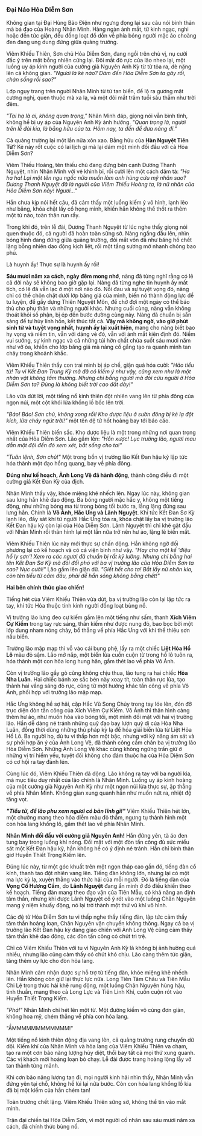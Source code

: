 ### Đại Náo Hỏa Diễm Sơn

Không gian tại Đại Hùng Bảo Điện như ngưng đọng lại sau câu nói bình thản mà bá đạo của Hoàng Nhân Minh. Hàng ngàn ánh mắt, từ kinh ngạc, nghi hoặc đến tức giận, đều đồng loạt đổ dồn về phía bóng người mặc áo choàng đen đang ung dung đứng giữa quảng trường.

Viêm Khiếu Thiên, Sơn chủ Hỏa Diễm Sơn, đang ngồi trên chủ vị, nụ cười đắc ý trên mặt bỗng nhiên cứng lại. Đôi mắt đỏ rực của lão nheo lại, một luồng uy áp kinh người của cường giả Nguyên Anh Kỳ từ từ tỏa ra, đè nặng lên cả không gian. _"Ngươi là kẻ nào? Dám đến Hỏa Diễm Sơn ta gây rối, chán sống rồi sao?"_

Lớp ngụy trang trên người Nhân Minh từ từ tan biến, để lộ ra gương mặt cương nghị, quen thuộc mà xa lạ, và một đôi mắt trăm tuổi sâu thẳm như trời đêm.

_"Tại hạ là ai, không quan trọng,"_ Nhân Minh đáp, giọng nói vẫn bình tĩnh, không hề bị uy áp của Nguyên Anh Kỳ ảnh hưởng. _"Quan trọng là, người trên lễ đài kia, là bằng hữu của ta. Hôm nay, ta đến để đưa nàng đi."_

Cả quảng trường lại một lần nữa xôn xao. Bằng hữu của **Hàn Nguyệt Tiên Tử**? Kẻ này rốt cuộc có lai lịch gì mà lại dám một mình đối đầu với cả Hỏa Diễm Sơn?

Viêm Thiếu Hoàng, tên thiếu chủ đang đứng bên cạnh Dương Thanh Nguyệt, nhìn Nhân Minh với vẻ khinh bỉ, rồi cười lên một cách dâm tà: _"Ha ha ha! Lại một tên ngu ngốc nữa muốn làm anh hùng cứu mỹ nhân sao? Dương Thanh Nguyệt đã là người của Viêm Thiếu Hoàng ta, là nữ nhân của Hỏa Diễm Sơn này! Ngươi..."_

Hắn chưa kịp nói hết câu, đã cảm thấy một luồng kiếm ý vô hình, lạnh lẽo như băng, khóa chặt lấy cổ họng mình, khiến hắn không thể thốt ra thêm một từ nào, toàn thân run rẩy.

Trong khi đó, trên lễ đài, Dương Thanh Nguyệt từ lúc nghe thấy giọng nói quen thuộc đó, cả người đã hoàn toàn sững sờ. Nàng ngẩng đầu lên, nhìn bóng hình đang đứng giữa quảng trường, đôi mắt vốn đã như băng hồ chết lặng bỗng nhiên dao động kịch liệt, rồi một tầng sương mờ nhanh chóng bao phủ.

Là huynh ấy! Thực sự là huynh ấy rồi!

**Sáu mươi năm xa cách, ngày đêm mong nhớ**, nàng đã từng nghĩ rằng có lẽ cả đời này sẽ không bao giờ gặp lại. Nàng đã từng nghe tin huynh ấy mất tích, có lẽ đã vẫn lạc ở một nơi nào đó. Nỗi đau và sự tuyệt vọng đó, nàng chỉ có thể chôn chặt dưới lớp băng giá của mình, biến nó thành động lực để tu luyện, để gầy dựng Thiên Nguyệt Môn, để chờ đợi một ngày có thể báo thù cho phụ thân và những người khác. Nhưng cuối cùng, nàng vẫn không thoát khỏi số phận, bị ép đến bước đường cùng này. Nàng đã chuẩn bị sẵn sàng để tự hủy linh hồn, kết thúc tất cả. **Vậy mà không ngờ, vào giờ phút sinh tử và tuyệt vọng nhất, huynh ấy lại xuất hiện**, mang cho nàng biết bao hy vọng và niềm tin, vẫn với dáng vẻ đó, vẫn với ánh mắt kiên định đó. Niềm vui sướng, sự kinh ngạc và cả những tủi hờn chất chứa suốt sáu mươi năm như vỡ òa, khiến cho lớp băng giá mà nàng cố gắng tạo ra quanh mình tan chảy trong khoảnh khắc.

Viêm Khiếu Thiên thấy con trai mình bị áp chế, giận quá hóa cười: _"Hảo tiểu tử! Tu vi Kết Đan Trung Kỳ mà đã có kiếm ý như vậy, cũng xem như là một nhân vật không tầm thường. Nhưng chỉ bằng ngươi mà đòi cứu người ở Hỏa Diễm Sơn ta? Đúng là không biết trời cao đất dày!"_

Lão vừa dứt lời, một tiếng nổ kinh thiên đột nhiên vang lên từ phía đông của ngọn núi, một cột khói lửa khổng lồ bốc lên trời.

_"Báo! Báo! Sơn chủ, không xong rồi! Kho dược liệu ở sườn đông bị kẻ lạ đột kích, lửa cháy ngút trời!"_ một tên đệ tử hốt hoảng bay tới báo cáo.

Viêm Khiếu Thiên biến sắc. Kho dược liệu là một trong những nơi quan trọng nhất của Hỏa Diễm Sơn. Lão gầm lên: _"Hỗn xược! Lục trưởng lão, ngươi mau dẫn một đội đến đó xem xét, bắt sống cho ta!"_

_"Tuân lệnh, Sơn chủ!"_ Một trong bốn vị trưởng lão Kết Đan hậu kỳ lập tức hóa thành một đạo hồng quang, bay về phía đông.

**Đúng như kế hoạch, Ảnh Long Vệ đã hành động**, thành công điều đi một cường giả Kết Đan Kỳ của địch.

Nhân Minh thấy vậy, khóe miệng khẽ nhếch lên. Ngay lúc này, không gian sau lưng hắn khẽ dao động. Ba bóng người mặc hắc y, không một tiếng động, như những bóng ma từ trong bóng tối bước ra, lẳng lặng đứng sau lưng hắn. Chính là **Vô Ảnh, Hắc Ưng và Lãnh Nguyệt**. Khí tức Kết Đan Sơ Kỳ lạnh lẽo, đầy sát khí từ người Hắc Ưng tỏa ra, khóa chặt lấy ba vị trưởng lão Kết Đan hậu kỳ còn lại của Hỏa Diễm Sơn. Lãnh Nguyệt thì chỉ khẽ gật đầu với Nhân Minh rồi thân hình lại một lần nữa trở nên hư ảo, lặng lẽ biến mất.

Viêm Khiếu Thiên lúc này mới thực sự chấn động. Hắn không ngờ đối phương lại có kế hoạch và có cả viện binh như vậy. _"Hay cho một kế 'điệu hổ ly sơn'! Xem ra các ngươi đã chuẩn bị rất kỹ lưỡng. Nhưng chỉ bằng hai tên Kết Đan Sơ Kỳ mà đòi đối phó với ba vị trưởng lão của Hỏa Diễm Sơn ta sao? Nực cười!"_ Lão gầm lên giận dữ. _"Giết hết cho ta! Bắt lấy nữ nhân kia, còn tên tiểu tử cầm đầu, phải để hắn sống không bằng chết!"_

**Hai bên chính thức giao chiến!**

Tiếng hét của Viêm Khiếu Thiên vừa dứt, ba vị trưởng lão còn lại lập tức ra tay, khí tức Hỏa thuộc tính kinh người đồng loạt bùng nổ.

Vị trưởng lão lưng đeo cự kiếm gầm lên một tiếng như sấm, thanh **Xích Viêm Cự Kiếm** trong tay rực sáng, thân kiếm như được nung đỏ, bao bọc bởi một lớp dung nham nóng chảy, bổ thẳng về phía Hắc Ưng với khí thế thiêu sơn nấu biển.

Trưởng lão mập mạp thì vỗ vào cái bụng phệ, lấy ra một chiếc **Liệt Hỏa Hồ Lô** màu đỏ sậm. Lão mở nắp, một biển lửa cuồn cuộn từ trong hồ lô tuôn ra, hóa thành một con hỏa long hung hãn, gầm thét lao về phía Vô Ảnh.

Còn vị trưởng lão gầy gò cũng không chịu thua, lão tung ra hai chiếc **Hỏa Nha Luân**. Hai chiếc bánh xe sắc bén này xoay tít, toàn thân rực lửa, tạo thành hai vầng sáng đỏ rực, cũng từ một hướng khác tấn công về phía Vô Ảnh, phối hợp với trưởng lão mập mạp.

Hắc Ưng không hề sợ hãi, cặp Hắc Vũ Song Chủy trong tay lóe lên, đón đỡ trực diện đòn tấn công của Xích Viêm Cự Kiếm. Vô Ảnh thì thân hình càng thêm hư ảo, như muốn hòa vào bóng tối, một mình đối mặt với hai vị trưởng lão. Hắn dễ dàng né tránh những quỹ đạo bay lượn quỷ dị của Hỏa Nha Luân, đồng thời dùng những thủ pháp kỳ lạ để hóa giải biển lửa từ Liệt Hỏa Hồ Lô. Ba người họ, dù tu vi thấp hơn một bậc, nhưng với kỹ năng ám sát và sự phối hợp ăn ý của Ảnh Long Vệ, đã thành công cầm chân ba vị trưởng lão Hỏa Diễm Sơn. Những Ảnh Long Vệ khác cũng không ngừng trấn giữ ở những vị trí hiểm yếu, tuyệt đối không cho đám thuộc hạ của Hỏa Diệm Sơn có cơ hội ra tay đánh lén.

Cùng lúc đó, Viêm Khiếu Thiên đã động. Lão không ra tay với ba người kia, mà mục tiêu duy nhất của lão chính là Nhân Minh. Luồng uy áp kinh hoàng của một cường giả Nguyên Anh Kỳ như một ngọn núi lửa thực sự, ập thẳng về phía Nhân Minh. Không gian xung quanh hắn như muốn nứt ra, nhiệt độ tăng vọt.

**_"Tiểu tử, để lão phu xem ngươi có bản lĩnh gì!"_** Viêm Khiếu Thiên hét lớn, một chưởng mang theo hỏa diễm màu đỏ thẫm, ngưng tụ thành hình một con hỏa lang khổng lồ, gầm thét lao về phía Nhân Minh.

**Nhân Minh đối đầu với cường giả Nguyên Anh!** Hắn đứng yên, tà áo đen tung bay trong luồng khí nóng. Đối mặt với một đòn tấn công đủ sức miểu sát một Kết Đan hậu kỳ, hắn không hề có ý định né tránh. Hắn chỉ bình thản giơ Huyền Thiết Trọng Kiếm lên.

Đúng lúc này, từ một góc khuất trên một ngọn tháp cao gần đó, tiếng đàn cổ kính, thanh tao đột nhiên vang lên. Tiếng đàn không lớn, nhưng lại có một ma lực kỳ lạ, xuyên thẳng vào thức hải của mỗi người. Đó là tiếng đàn của **Vọng Cố Hương Cầm**, do **Lãnh Nguyệt** đang ẩn mình ở đó điều khiển theo kế hoạch. Tiếng đàn mang theo đạo vận của Tiên Mẫu, có khả năng an định tâm thần, nhưng khi được Lãnh Nguyệt cố ý rót vào một luồng Chân Nguyên mang ý niệm khuấy động, nó lại trở thành một thứ vũ khí vô hình.

Các đệ tử Hỏa Diễm Sơn tu vi thấp nghe thấy tiếng đàn, lập tức cảm thấy tâm thần hoảng loạn, Chân Nguyên vận chuyển không thông. Ngay cả ba vị trưởng lão Kết Đan hậu kỳ đang giao chiến với Ảnh Long Vệ cũng cảm thấy tâm thần khẽ dao động, các đòn tấn công có chút trì trệ.

Chỉ có Viêm Khiếu Thiên với tu vi Nguyên Anh Kỳ là không bị ảnh hưởng quá nhiều, nhưng lão cũng cảm thấy có chút khó chịu. Lão càng thêm tức giận, tăng thêm uy lực cho đòn hỏa lang.

Nhân Minh cảm nhận được sự hỗ trợ từ tiếng đàn, khóe miệng khẽ nhếch lên. Hắn không còn giữ lại thực lực nữa. Long Tiên Tâm Châu và Tiên Mẫu Chi Lệ trong thức hải khẽ rung động, một luồng Chân Nguyên hùng hậu, tinh thuần, mang theo cả Long Lực và Tiên Linh Khí, cuồn cuộn rót vào Huyền Thiết Trọng Kiếm.

_"Phá!"_ Nhân Minh chỉ hét lên một từ. Một đường kiếm vô cùng đơn giản, không hoa mỹ, chém thẳng về phía con hỏa lang.

"ẦMMMMMMMMMMMM!"

Một tiếng nổ kinh thiên động địa vang lên, cả quảng trường rung chuyển dữ dội. Kiếm khí của Nhân Minh và hỏa lang của Viêm Khiếu Thiên va chạm, tạo ra một cơn bão năng lượng hủy diệt, thổi bay tất cả mọi thứ xung quanh. Các vị khách mời hoảng loạn bỏ chạy. Lễ đài được trang hoàng lộng lẫy vỡ tan thành từng mảnh.

Khi cơn bão năng lượng tan đi, mọi người kinh hãi nhìn thấy, Nhân Minh vẫn đứng yên tại chỗ, không hề lùi lại nửa bước. Còn con hỏa lang khổng lồ kia đã bị một kiếm của hắn chém tan!

Toàn trường chết lặng. Viêm Khiếu Thiên sững sờ, không thể tin vào mắt mình.

Trận đại chiến tại Hỏa Diễm Sơn, vì một người cố nhân sau sáu mươi năm xa cách, đã chính thức bùng nổ.
